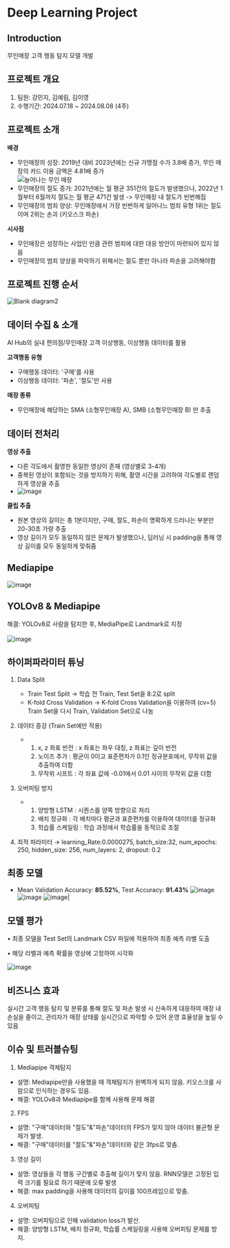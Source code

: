 # Deep Learning Project
Introduction
---
무인매장 고객 행동 탐지 모델 개발

프로젝트 개요
---
1. 팀원: 강민지, 김예림, 김이영
2. 수행기간: 2024.07.18 ~ 2024.08.08 (4주)
   
프로젝트 소개
---
<b>배경</b>
   - 무인매장의 성장: 2019년 대비 2023년에는 신규 가맹점 수가 3.8배 증가, 무인 매장의 카드 이용 금액은 4.81배 증가<br>
   ![늘어나는 무인 매장](https://github.com/user-attachments/assets/776e0858-0198-4472-a655-db088a04469a)
   - 무인매장의 절도 증가: 2021년에는 월 평균 351건의 절도가 발생했으나, 2022년 1월부터 6월까지 절도는 월 평균 471건 발생 -> 무인매장 내 절도가 빈번해짐
   - 무인매장의 범죄 양상: 무인매장에서 가장 빈번하게 일어나느 범죄 유형 1위는 절도이며 2위는 손괴 (키오스크 파손)

<b>시사점</b>
   - 무인매장은 성장하는 사업인 만큼 관련 범죄에 대한 대응 방안이 마련되어 있지 않음
   - 무인매장의 범죄 양상을 파악하기 위해서는 절도 뿐만 아니라 파손을 고려해야함

프로젝트 진행 순서
---
![Blank diagram2](https://github.com/user-attachments/assets/72a0beef-195f-43e4-bcb6-0fdaa57b2d9b)



데이터 수집 & 소개
---
AI Hub의 실내 편의점/무인매장 고객 이상행동, 이상행동 데이터를 활용

<b>고객행동 유형</b>
   - 구매행동 데이터: '구매'를 사용
   - 이상행동 데이터: '파손', '절도'만 사용

<b>매장 종류</b>
   - 무인매장에 해당하는 SMA (소형무인매장 A), SMB (소형무인매장 B) 만 추출

데이터 전처리
---
<b>영상 추출</b>
   - 다른 각도에서 촬영한 동일한 영상이 존재 (영상별로 3-4개)
   - 중복된 영상이 포함되는 것을 방지하기 위해, 촬영 시간을 고려하여 각도별로 랜덤하게 영상을 추출
   - ![image](https://github.com/user-attachments/assets/c08dafc5-17a1-407a-8aa6-56d9dc13df2c)

<b>클립 추출</b>
   - 원본 영상의 길이는 총 1분이지만, 구매, 절도, 파손이 명확하게 드러나는 부분만 20-30초 가량 추출
   - 영상 길이가 모두 동일하지 않은 문제가 발생했으나, 딥러닝 시 padding을 통해 영상 길이를 모두 동일하게 맞춰줌

Mediapipe
---
![image](https://github.com/user-attachments/assets/90af49cb-dc06-4df8-ac46-4630f3052659)



YOLOv8 & Mediapipe
---
해결:  YOLOv8로 사람을 탐지한 후, MediaPipe로 Landmark로 지정
<br>
<br>
![image](https://github.com/user-attachments/assets/cb81ed9c-ce26-4c3d-bee7-3698a305d06e)



하이퍼파라미터 튜닝
---
1. Data Split
   - Train Test Split → 학습 전 Train, Test Set을 8:2로 split
   - K-fold Cross Validation → K-fold Cross Validation을 이용하여 (cv=5) Train Set을 다시 Train, Validation Set으로 나눔

2. 데이터 증강 (Train Set에만 적용)
   - 1. x, z 좌표 반전 : x 좌표는 좌우 대칭, z 좌표는 깊이 반전
     2. 노이즈 추가 : 평균이 0이고 표준편차가 0.1인 정규분포에서, 무작위 값을 추출하여 더함
     3. 무작위 시프트 : 각 좌표 값에 -0.01에서 0.01 사이의 무작위 값을 더함

3. 오버피팅 방지
   - 1. 양방형 LSTM : 시퀀스를 양쪽 방향으로 처리
     2. 배치 정규화 : 각 배치마다 평균과 표준편차를 이용하여 데이터를 정규화
     3. 학습률 스케일링 : 학습 과정에서 학습률을 동적으로 조절

4. 최적 파라미터 → learning_Rate:0.0000275, batch_size:32,  num_epochs: 250, hidden_size: 256, num_layers: 2, dropout: 0.2

최종 모델
---
- Mean Validation Accuracy: **85.52%**, Test Accuracy: **91.43%**
![image](https://github.com/user-attachments/assets/1801e892-b9f8-43a0-b26c-4c312160d079) ![image](https://github.com/user-attachments/assets/3b8783a5-9ad7-4603-9647-1d512ec98625) ![image](https://github.com/user-attachments/assets/dea921a9-2b0f-483c-9943-13fba02bda3d)|

모델 평가
---

•	최종 모델을 Test Set의 Landmark CSV 파일에 적용하여 최종 예측 라벨 도출

•	해당 라벨과 예측 확률을 영상에 고정하여 시각화

![image](https://github.com/user-attachments/assets/a08c26df-c0ac-4900-8fc6-da6d0b40d989)


비즈니스 효과
---

실시간 고객 행동 탐지 및 분류를 통해 절도 및 파손 발생 시 신속하게 대응하여 매장 내 손실을 줄이고, 관리자가 매장 상태를 실시간으로 파악할 수 있어 운영 효율성을 높일 수 있음

이슈 및 트러블슈팅
---
01. Mediapipe 객체탐지
   - 설명: Mediapipe만을 사용했을 때 객체탐지가 완벽하게 되지 않음. 키오스크를 사람으로 인식하는 경우도 있음.
   - 해결: YOLOv8과 Mediapipe를 함께 사용해 문제 해결
02. FPS
   - 설명: "구매"데이터와 "절도"&"파손"데이터의 FPS가 맞지 않아 데이터 불균형 문제가 발생.
   - 해결: "구매"데이터를 "절도"&"파손"데이터와 같은 3fps로 맞춤.  
03. 영상 길이
   - 설명: 영상들을 각 행동 구간별로 추출해 길이가 맞지 않음. RNN모델은 고정된 입력 크기를 필요로 하기 때문에 오류 발생
   - 해결: max padding을 사용해 데이터의 길이를 100프레임으로 맞춤. 
04. 오버피팅
   - 설명: 오버피팅으로 인해 validation loss가 발산.
   - 해결: 양방형 LSTM, 배치 정규화, 학습률 스케일링을 사용해 오버피팅 문제를 방지.
